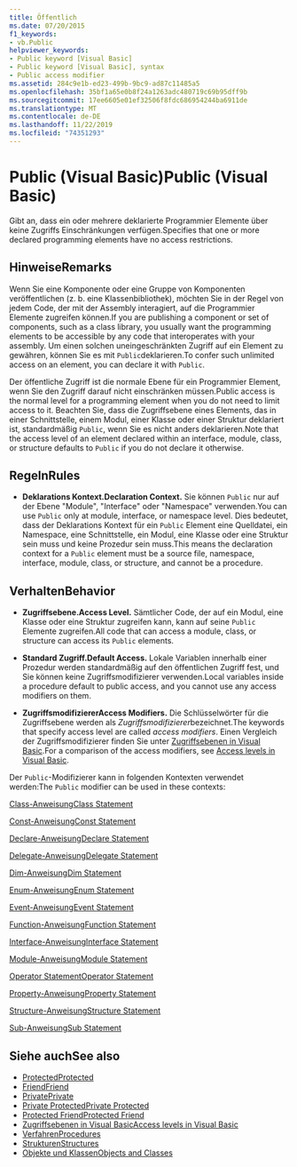 ```yaml
---
title: Öffentlich
ms.date: 07/20/2015
f1_keywords:
- vb.Public
helpviewer_keywords:
- Public keyword [Visual Basic]
- Public keyword [Visual Basic], syntax
- Public access modifier
ms.assetid: 284c9e1b-ed23-499b-9bc9-ad87c11485a5
ms.openlocfilehash: 35bf1a65e0b8f24a1263adc480719c69b95dff9b
ms.sourcegitcommit: 17ee6605e01ef32506f8fdc686954244ba6911de
ms.translationtype: MT
ms.contentlocale: de-DE
ms.lasthandoff: 11/22/2019
ms.locfileid: "74351293"
---
```

# <a name="public-visual-basic"></a><span data-ttu-id="11749-102">Public (Visual Basic)</span><span class="sxs-lookup"><span data-stu-id="11749-102">Public (Visual Basic)</span></span>
<span data-ttu-id="11749-103">Gibt an, dass ein oder mehrere deklarierte Programmier Elemente über keine Zugriffs Einschränkungen verfügen.</span><span class="sxs-lookup"><span data-stu-id="11749-103">Specifies that one or more declared programming elements have no access restrictions.</span></span>  
  
## <a name="remarks"></a><span data-ttu-id="11749-104">Hinweise</span><span class="sxs-lookup"><span data-stu-id="11749-104">Remarks</span></span>  
 <span data-ttu-id="11749-105">Wenn Sie eine Komponente oder eine Gruppe von Komponenten veröffentlichen (z. b. eine Klassenbibliothek), möchten Sie in der Regel von jedem Code, der mit der Assembly interagiert, auf die Programmier Elemente zugreifen können.</span><span class="sxs-lookup"><span data-stu-id="11749-105">If you are publishing a component or set of components, such as a class library, you usually want the programming elements to be accessible by any code that interoperates with your assembly.</span></span> <span data-ttu-id="11749-106">Um einen solchen uneingeschränkten Zugriff auf ein Element zu gewähren, können Sie es mit `Public`deklarieren.</span><span class="sxs-lookup"><span data-stu-id="11749-106">To confer such unlimited access on an element, you can declare it with `Public`.</span></span>  
  
 <span data-ttu-id="11749-107">Der öffentliche Zugriff ist die normale Ebene für ein Programmier Element, wenn Sie den Zugriff darauf nicht einschränken müssen.</span><span class="sxs-lookup"><span data-stu-id="11749-107">Public access is the normal level for a programming element when you do not need to limit access to it.</span></span> <span data-ttu-id="11749-108">Beachten Sie, dass die Zugriffsebene eines Elements, das in einer Schnittstelle, einem Modul, einer Klasse oder einer Struktur deklariert ist, standardmäßig `Public`, wenn Sie es nicht anders deklarieren.</span><span class="sxs-lookup"><span data-stu-id="11749-108">Note that the access level of an element declared within an interface, module, class, or structure defaults to `Public` if you do not declare it otherwise.</span></span>  
  
## <a name="rules"></a><span data-ttu-id="11749-109">Regeln</span><span class="sxs-lookup"><span data-stu-id="11749-109">Rules</span></span>  
  
- <span data-ttu-id="11749-110">**Deklarations Kontext.**</span><span class="sxs-lookup"><span data-stu-id="11749-110">**Declaration Context.**</span></span> <span data-ttu-id="11749-111">Sie können `Public` nur auf der Ebene "Module", "Interface" oder "Namespace" verwenden.</span><span class="sxs-lookup"><span data-stu-id="11749-111">You can use `Public` only at module, interface, or namespace level.</span></span> <span data-ttu-id="11749-112">Dies bedeutet, dass der Deklarations Kontext für ein `Public` Element eine Quelldatei, ein Namespace, eine Schnittstelle, ein Modul, eine Klasse oder eine Struktur sein muss und keine Prozedur sein muss.</span><span class="sxs-lookup"><span data-stu-id="11749-112">This means the declaration context for a `Public` element must be a source file, namespace, interface, module, class, or structure, and cannot be a procedure.</span></span>  
  
## <a name="behavior"></a><span data-ttu-id="11749-113">Verhalten</span><span class="sxs-lookup"><span data-stu-id="11749-113">Behavior</span></span>  
  
- <span data-ttu-id="11749-114">**Zugriffsebene.**</span><span class="sxs-lookup"><span data-stu-id="11749-114">**Access Level.**</span></span> <span data-ttu-id="11749-115">Sämtlicher Code, der auf ein Modul, eine Klasse oder eine Struktur zugreifen kann, kann auf seine `Public` Elemente zugreifen.</span><span class="sxs-lookup"><span data-stu-id="11749-115">All code that can access a module, class, or structure can access its `Public` elements.</span></span>  
  
- <span data-ttu-id="11749-116">**Standard Zugriff.**</span><span class="sxs-lookup"><span data-stu-id="11749-116">**Default Access.**</span></span> <span data-ttu-id="11749-117">Lokale Variablen innerhalb einer Prozedur werden standardmäßig auf den öffentlichen Zugriff fest, und Sie können keine Zugriffsmodifizierer verwenden.</span><span class="sxs-lookup"><span data-stu-id="11749-117">Local variables inside a procedure default to public access, and you cannot use any access modifiers on them.</span></span>  
  
- <span data-ttu-id="11749-118">**Zugriffsmodifizierer**</span><span class="sxs-lookup"><span data-stu-id="11749-118">**Access Modifiers.**</span></span> <span data-ttu-id="11749-119">Die Schlüsselwörter für die Zugriffsebene werden als *Zugriffsmodifizierer*bezeichnet.</span><span class="sxs-lookup"><span data-stu-id="11749-119">The keywords that specify access level are called *access modifiers*.</span></span> <span data-ttu-id="11749-120">Einen Vergleich der Zugriffsmodifizierer finden Sie unter [Zugriffsebenen in Visual Basic](../../../visual-basic/programming-guide/language-features/declared-elements/access-levels.md).</span><span class="sxs-lookup"><span data-stu-id="11749-120">For a comparison of the access modifiers, see [Access levels in Visual Basic](../../../visual-basic/programming-guide/language-features/declared-elements/access-levels.md).</span></span>  
  
 <span data-ttu-id="11749-121">Der `Public`-Modifizierer kann in folgenden Kontexten verwendet werden:</span><span class="sxs-lookup"><span data-stu-id="11749-121">The `Public` modifier can be used in these contexts:</span></span>  
  
 [<span data-ttu-id="11749-122">Class-Anweisung</span><span class="sxs-lookup"><span data-stu-id="11749-122">Class Statement</span></span>](../../../visual-basic/language-reference/statements/class-statement.md)  
  
 [<span data-ttu-id="11749-123">Const-Anweisung</span><span class="sxs-lookup"><span data-stu-id="11749-123">Const Statement</span></span>](../../../visual-basic/language-reference/statements/const-statement.md)  
  
 [<span data-ttu-id="11749-124">Declare-Anweisung</span><span class="sxs-lookup"><span data-stu-id="11749-124">Declare Statement</span></span>](../../../visual-basic/language-reference/statements/declare-statement.md)  
  
 [<span data-ttu-id="11749-125">Delegate-Anweisung</span><span class="sxs-lookup"><span data-stu-id="11749-125">Delegate Statement</span></span>](../../../visual-basic/language-reference/statements/delegate-statement.md)  
  
 [<span data-ttu-id="11749-126">Dim-Anweisung</span><span class="sxs-lookup"><span data-stu-id="11749-126">Dim Statement</span></span>](../../../visual-basic/language-reference/statements/dim-statement.md)  
  
 [<span data-ttu-id="11749-127">Enum-Anweisung</span><span class="sxs-lookup"><span data-stu-id="11749-127">Enum Statement</span></span>](../../../visual-basic/language-reference/statements/enum-statement.md)  
  
 [<span data-ttu-id="11749-128">Event-Anweisung</span><span class="sxs-lookup"><span data-stu-id="11749-128">Event Statement</span></span>](../../../visual-basic/language-reference/statements/event-statement.md)  
  
 [<span data-ttu-id="11749-129">Function-Anweisung</span><span class="sxs-lookup"><span data-stu-id="11749-129">Function Statement</span></span>](../../../visual-basic/language-reference/statements/function-statement.md)  
  
 [<span data-ttu-id="11749-130">Interface-Anweisung</span><span class="sxs-lookup"><span data-stu-id="11749-130">Interface Statement</span></span>](../../../visual-basic/language-reference/statements/interface-statement.md)  
  
 [<span data-ttu-id="11749-131">Module-Anweisung</span><span class="sxs-lookup"><span data-stu-id="11749-131">Module Statement</span></span>](../../../visual-basic/language-reference/statements/module-statement.md)  
  
 [<span data-ttu-id="11749-132">Operator Statement</span><span class="sxs-lookup"><span data-stu-id="11749-132">Operator Statement</span></span>](../../../visual-basic/language-reference/statements/operator-statement.md)  
  
 [<span data-ttu-id="11749-133">Property-Anweisung</span><span class="sxs-lookup"><span data-stu-id="11749-133">Property Statement</span></span>](../../../visual-basic/language-reference/statements/property-statement.md)  
  
 [<span data-ttu-id="11749-134">Structure-Anweisung</span><span class="sxs-lookup"><span data-stu-id="11749-134">Structure Statement</span></span>](../../../visual-basic/language-reference/statements/structure-statement.md)  
  
 [<span data-ttu-id="11749-135">Sub-Anweisung</span><span class="sxs-lookup"><span data-stu-id="11749-135">Sub Statement</span></span>](../../../visual-basic/language-reference/statements/sub-statement.md)  
  
## <a name="see-also"></a><span data-ttu-id="11749-136">Siehe auch</span><span class="sxs-lookup"><span data-stu-id="11749-136">See also</span></span>

- [<span data-ttu-id="11749-137">Protected</span><span class="sxs-lookup"><span data-stu-id="11749-137">Protected</span></span>](../../../visual-basic/language-reference/modifiers/protected.md)
- [<span data-ttu-id="11749-138">Friend</span><span class="sxs-lookup"><span data-stu-id="11749-138">Friend</span></span>](../../../visual-basic/language-reference/modifiers/friend.md)
- [<span data-ttu-id="11749-139">Private</span><span class="sxs-lookup"><span data-stu-id="11749-139">Private</span></span>](../../../visual-basic/language-reference/modifiers/private.md)
- [<span data-ttu-id="11749-140">Private Protected</span><span class="sxs-lookup"><span data-stu-id="11749-140">Private Protected</span></span>](private-protected.md)
- [<span data-ttu-id="11749-141">Protected Friend</span><span class="sxs-lookup"><span data-stu-id="11749-141">Protected Friend</span></span>](protected-friend.md)
- [<span data-ttu-id="11749-142">Zugriffsebenen in Visual Basic</span><span class="sxs-lookup"><span data-stu-id="11749-142">Access levels in Visual Basic</span></span>](../../../visual-basic/programming-guide/language-features/declared-elements/access-levels.md)
- [<span data-ttu-id="11749-143">Verfahren</span><span class="sxs-lookup"><span data-stu-id="11749-143">Procedures</span></span>](../../../visual-basic/programming-guide/language-features/procedures/index.md)
- [<span data-ttu-id="11749-144">Strukturen</span><span class="sxs-lookup"><span data-stu-id="11749-144">Structures</span></span>](../../../visual-basic/programming-guide/language-features/data-types/structures.md)
- [<span data-ttu-id="11749-145">Objekte und Klassen</span><span class="sxs-lookup"><span data-stu-id="11749-145">Objects and Classes</span></span>](../../../visual-basic/programming-guide/language-features/objects-and-classes/index.md)
